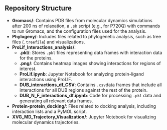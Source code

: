 ## Repository Structure
- **Gromacs/**: Contains PDB files from molecular dynamics simulations after 200 ns of relaxation, a `.sh` script (e.g., for P720Q) with commands to run Gromacs, and the configuration files used for the analysis.
- **Phylogeny/**: Includes files related to phylogenetic analysis, such as tree files (`.treefile`) and visualizations.
- **ProLif_Interactions_analysis/**:
  - **.pkl/**: Stores `.pkl` files representing data frames with interaction data for the proteins.
  - **.png/**: Contains heatmap images showing interactions for regions of interest.
  - **ProLif.ipynb**: Jupyter Notebook for analyzing protein-ligand interactions using ProLIF.
  - **DUB_interactions_df_CSV**: Contains `.csv`data frames that include all interactions for all DUB regions against the rest of the protein.
  - **DUB_N_F_interactions_df.ipynb**: Code for processing `.pkl` data and generating all relevant data frames.
- **Protein-protein_docking/**: Files related to docking analysis, including interaction lists and a PyMOL script.
- **XVG_MD_Trajectory_Visualization/**: Jupyter Notebook for visualizing molecular dynamics trajectories.


